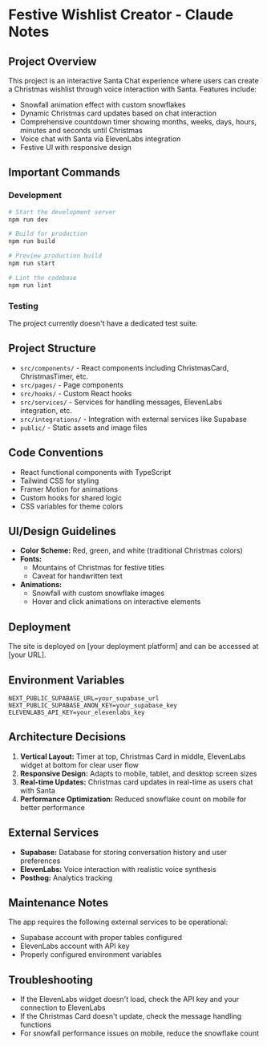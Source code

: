 # Festive Wishlist Creator - Claude Notes

## Project Overview
This project is an interactive Santa Chat experience where users can create a Christmas wishlist through voice interaction with Santa. Features include:

- Snowfall animation effect with custom snowflakes
- Dynamic Christmas card updates based on chat interaction
- Comprehensive countdown timer showing months, weeks, days, hours, minutes and seconds until Christmas
- Voice chat with Santa via ElevenLabs integration
- Festive UI with responsive design

## Important Commands

### Development
```bash
# Start the development server
npm run dev

# Build for production
npm run build

# Preview production build
npm run start

# Lint the codebase
npm run lint
```

### Testing
The project currently doesn't have a dedicated test suite.

## Project Structure

- `src/components/` - React components including ChristmasCard, ChristmasTimer, etc.
- `src/pages/` - Page components
- `src/hooks/` - Custom React hooks
- `src/services/` - Services for handling messages, ElevenLabs integration, etc.
- `src/integrations/` - Integration with external services like Supabase
- `public/` - Static assets and image files

## Code Conventions

- React functional components with TypeScript
- Tailwind CSS for styling
- Framer Motion for animations
- Custom hooks for shared logic
- CSS variables for theme colors

## UI/Design Guidelines

- **Color Scheme:** Red, green, and white (traditional Christmas colors)
- **Fonts:** 
  - Mountains of Christmas for festive titles
  - Caveat for handwritten text
- **Animations:** 
  - Snowfall with custom snowflake images
  - Hover and click animations on interactive elements

## Deployment

The site is deployed on [your deployment platform] and can be accessed at [your URL].

## Environment Variables

```
NEXT_PUBLIC_SUPABASE_URL=your_supabase_url
NEXT_PUBLIC_SUPABASE_ANON_KEY=your_supabase_key
ELEVENLABS_API_KEY=your_elevenlabs_key
```

## Architecture Decisions

1. **Vertical Layout:** Timer at top, Christmas Card in middle, ElevenLabs widget at bottom for clear user flow
2. **Responsive Design:** Adapts to mobile, tablet, and desktop screen sizes
3. **Real-time Updates:** Christmas card updates in real-time as users chat with Santa
4. **Performance Optimization:** Reduced snowflake count on mobile for better performance

## External Services

- **Supabase:** Database for storing conversation history and user preferences
- **ElevenLabs:** Voice interaction with realistic voice synthesis
- **Posthog:** Analytics tracking

## Maintenance Notes

The app requires the following external services to be operational:
- Supabase account with proper tables configured
- ElevenLabs account with API key
- Properly configured environment variables

## Troubleshooting

- If the ElevenLabs widget doesn't load, check the API key and your connection to ElevenLabs
- If the Christmas Card doesn't update, check the message handling functions
- For snowfall performance issues on mobile, reduce the snowflake count